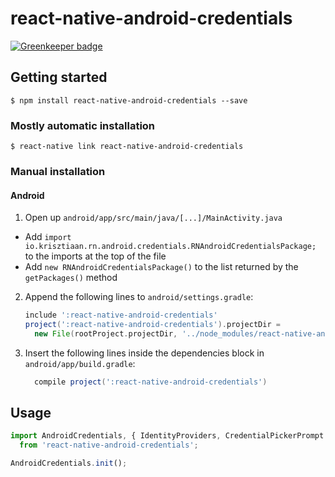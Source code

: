 # react-native-android-credentials

[![Greenkeeper badge](https://badges.greenkeeper.io/Krisztiaan/react-native-android-credentials.svg)](https://greenkeeper.io/)

## Getting started

`$ npm install react-native-android-credentials --save`

### Mostly automatic installation

`$ react-native link react-native-android-credentials`

### Manual installation

#### Android

1. Open up `android/app/src/main/java/[...]/MainActivity.java`
- Add `import io.krisztiaan.rn.android.credentials.RNAndroidCredentialsPackage;` to the imports at the top of the file
- Add `new RNAndroidCredentialsPackage()` to the list returned by the `getPackages()` method

2. Append the following lines to `android/settings.gradle`:
    ```gradle
    include ':react-native-android-credentials'
    project(':react-native-android-credentials').projectDir =
      new File(rootProject.projectDir, '../node_modules/react-native-android-credentials/android')
    ```

3. Insert the following lines inside the dependencies block in `android/app/build.gradle`:
    ```gradle
      compile project(':react-native-android-credentials')
    ```

## Usage

```javascript
import AndroidCredentials, { IdentityProviders, CredentialPickerPrompt }
  from 'react-native-android-credentials';

AndroidCredentials.init();
```
